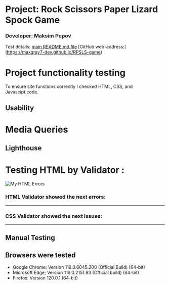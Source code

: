 # Project:          Rock Scissors Paper Lizard Spock Game
### Developer:      Maksim Popov

Test details:
[main README.md file](/README.md)
[GitHub web-address:] (https://maxgray7-dev.github.io/RPSLS-game)

# Project functionality testing
To ensure site functions correctly I checked HTML, CSS, and Javascipt.code.



## Usability




# Media Queries




## Lighthouse




# Testing HTML by Validator :
![My HTML Errors](https://i.ibb.co/MggJg0s/HTML-errors.png)

### HTML Validator showed the next errors:

***

### CSS Validator showed the next issues:

***

## Manual Testing



## Browsers were tested  
- Google Chrome: Version 119.0.6045.200 (Official Build) (64-bit)
- Microsoft Edge;  Version 119.0.2151.93 (Official build) (64-bit)
- Firefox: Version 120.0.1 (64-bit)
